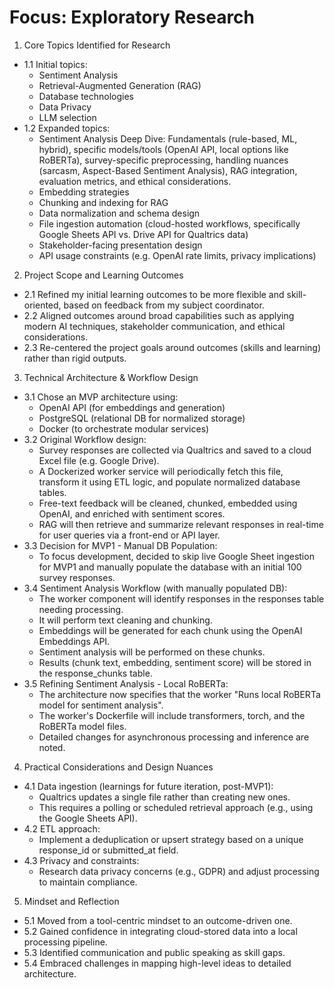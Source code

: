 # Focus: Exploratory Research
1. Core Topics Identified for Research
- 1.1 Initial topics:
  - Sentiment Analysis
  - Retrieval-Augmented Generation (RAG)
  - Database technologies
  - Data Privacy
  - LLM selection
- 1.2 Expanded topics:
  - Sentiment Analysis Deep Dive: Fundamentals (rule-based, ML, hybrid), specific models/tools (OpenAI API, local options like RoBERTa), survey-specific preprocessing, handling nuances (sarcasm, Aspect-Based Sentiment Analysis), RAG integration, evaluation metrics, and ethical considerations.
  - Embedding strategies
  - Chunking and indexing for RAG 
  - Data normalization and schema design
  - File ingestion automation (cloud-hosted workflows, specifically Google Sheets API vs. Drive API for Qualtrics data)
  - Stakeholder-facing presentation design
  - API usage constraints (e.g. OpenAI rate limits, privacy implications)

2. Project Scope and Learning Outcomes
- 2.1 Refined my initial learning outcomes to be more flexible and skill-oriented, based on feedback from my subject coordinator.
- 2.2 Aligned outcomes around broad capabilities such as applying modern AI techniques, stakeholder communication, and ethical considerations.
- 2.3 Re-centered the project goals around outcomes (skills and learning) rather than rigid outputs.

3. Technical Architecture & Workflow Design
- 3.1 Chose an MVP architecture using:
  - OpenAI API (for embeddings and generation)
  - PostgreSQL (relational DB for normalized storage)
  - Docker (to orchestrate modular services)
- 3.2 Original Workflow design:
  - Survey responses are collected via Qualtrics and saved to a cloud Excel file (e.g. Google Drive).
  - A Dockerized worker service will periodically fetch this file, transform it using ETL logic, and populate normalized database tables.
  - Free-text feedback will be cleaned, chunked, embedded using OpenAI, and enriched with sentiment scores.
  - RAG will then retrieve and summarize relevant responses in real-time for user queries via a front-end or API layer.
- 3.3 Decision for MVP1 - Manual DB Population:
  - To focus development, decided to skip live Google Sheet ingestion for MVP1 and manually populate the database with an initial 100 survey responses.
- 3.4 Sentiment Analysis Workflow (with manually populated DB):
  - The worker component will identify responses in the responses table needing processing.
  - It will perform text cleaning and chunking.
  - Embeddings will be generated for each chunk using the OpenAI Embeddings API.
  - Sentiment analysis will be performed on these chunks.
  - Results (chunk text, embedding, sentiment score) will be stored in the response_chunks table.
- 3.5 Refining Sentiment Analysis - Local RoBERTa:
  - The architecture now specifies that the worker "Runs local RoBERTa model for sentiment analysis".
  - The worker's Dockerfile will include transformers, torch, and the RoBERTa model files.
  - Detailed changes for asynchronous processing and inference are noted.

4. Practical Considerations and Design Nuances
- 4.1 Data ingestion (learnings for future iteration, post-MVP1):
  - Qualtrics updates a single file rather than creating new ones.
  - This requires a polling or scheduled retrieval approach (e.g., using the Google Sheets API).
- 4.2 ETL approach:
  - Implement a deduplication or upsert strategy based on a unique response_id or submitted_at field.
- 4.3 Privacy and constraints:
  - Research data privacy concerns (e.g., GDPR) and adjust processing to maintain compliance.

5. Mindset and Reflection
- 5.1 Moved from a tool-centric mindset to an outcome-driven one.
- 5.2 Gained confidence in integrating cloud-stored data into a local processing pipeline.
- 5.3 Identified communication and public speaking as skill gaps.
- 5.4 Embraced challenges in mapping high-level ideas to detailed architecture.